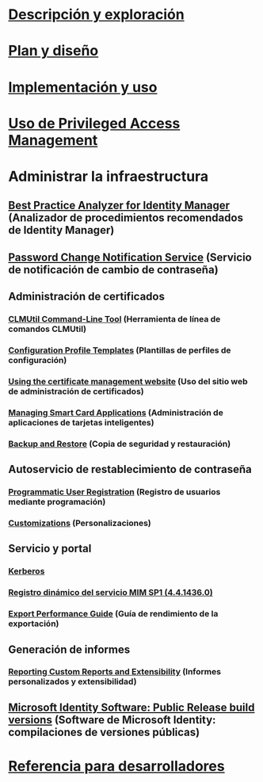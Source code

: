 
# [Descripción y exploración](/microsoft-identity-manager/understand-explore/microsoft-identity-manager-2016)

# [Plan y diseño](/microsoft-identity-manager/plan-design/microsoft-identity-manager-2016-supported-platforms)

# [Implementación y uso](/microsoft-identity-manager/deploy-use/microsoft-identity-manager-deploy)

# [Uso de Privileged Access Management](/microsoft-identity-manager/pam/privileged-identity-management-for-active-directory-domain-services)

# Administrar la infraestructura

## [Best Practice Analyzer for Identity Manager](https://technet.microsoft.com/library/jj203402) (Analizador de procedimientos recomendados de Identity Manager)

## [Password Change Notification Service](https://technet.microsoft.com/library/e27c0bc6-c808-4fdb-9e59-58feeb419308) (Servicio de notificación de cambio de contraseña)

## Administración de certificados

### [CLMUtil Command-Line Tool](https://technet.microsoft.com/library/cc720647) (Herramienta de línea de comandos CLMUtil)

### [Configuration Profile Templates](https://technet.microsoft.com/library/cc708656) (Plantillas de perfiles de configuración)

### [Using the certificate management website](https://technet.microsoft.com/library/cc720560) (Uso del sitio web de administración de certificados)

### [Managing Smart Card Applications](https://technet.microsoft.com/library/cc708681) (Administración de aplicaciones de tarjetas inteligentes)

### [Backup and Restore](https://technet.microsoft.com/library/dd883245) (Copia de seguridad y restauración)

## Autoservicio de restablecimiento de contraseña

### [Programmatic User Registration](https://technet.microsoft.com/library/jj134294) (Registro de usuarios mediante programación)

### [Customizations](https://technet.microsoft.com/library/jj134312) (Personalizaciones)

## Servicio y portal

### [Kerberos](https://technet.microsoft.com/library/jj134299)

### [Registro dinámico del servicio MIM SP1 (4.4.1436.0)](/microsoft-identity-manager/infrastructure/mim-service-dynamic-logging)

### [Export Performance Guide](https://technet.microsoft.com/library/hh322883) (Guía de rendimiento de la exportación)

## Generación de informes

### [Reporting Custom Reports and Extensibility](https://technet.microsoft.com/library/jj133861) (Informes personalizados y extensibilidad)

## [Microsoft Identity Software: Public Release build versions](https://blogs.technet.microsoft.com/iamsupport/idmbuildversions/) (Software de Microsoft Identity: compilaciones de versiones públicas)

# [Referencia para desarrolladores](/microsoft-identity-manager/reference/microsoft-identity-manager-2016-developer-reference)
